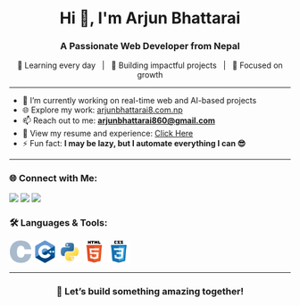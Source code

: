 <h1 align="center">Hi 👋, I'm Arjun Bhattarai</h1>
<h3 align="center">A Passionate Web Developer from Nepal</h3>

<p align="center">
  🌱 Learning every day &nbsp; | &nbsp; 🚀 Building impactful projects &nbsp; | &nbsp; 🎯 Focused on growth
</p>

---

- 🔭 I’m currently working on real-time web and AI-based projects  
- 🌐 Explore my work: [arjunbhattarai8.com.np](https://arjunbhattarai8.com.np)  
- 📫 Reach out to me: **arjunbhattarai860@gmail.com**  
- 📄 View my resume and experience: [Click Here](https://arjunbhattarai8.com.np)  
- ⚡ Fun fact: **I may be lazy, but I automate everything I can 😎**

---

<h3 align="left">🌐 Connect with Me:</h3>
<p align="left">
  <a href="mailto:arjunbhattarai860@gmail.com" target="_blank"><img src="https://img.shields.io/badge/Gmail-D14836?style=for-the-badge&logo=gmail&logoColor=white"/></a>
  <a href="https://linkedin.com/in/arjunbhattarai" target="_blank"><img src="https://img.shields.io/badge/LinkedIn-0077B5?style=for-the-badge&logo=linkedin&logoColor=white"/></a>
  <a href="https://arjunbhattarai8.com.np" target="_blank"><img src="https://img.shields.io/badge/Portfolio-000?style=for-the-badge&logo=vercel&logoColor=white"/></a>
</p>

<h3 align="left">🛠️ Languages & Tools:</h3>
<p align="left">
  <a href="https://www.cprogramming.com/" target="_blank"><img src="https://raw.githubusercontent.com/devicons/devicon/master/icons/c/c-original.svg" alt="C" width="40" height="40"/></a>
  <a href="https://www.w3schools.com/cpp/" target="_blank"><img src="https://raw.githubusercontent.com/devicons/devicon/master/icons/cplusplus/cplusplus-original.svg" alt="C++" width="40" height="40"/></a>
  <a href="https://www.python.org" target="_blank"><img src="https://raw.githubusercontent.com/devicons/devicon/master/icons/python/python-original.svg" alt="Python" width="40" height="40"/></a>
  <a href="https://developer.mozilla.org/en-US/docs/Web/HTML" target="_blank"><img src="https://raw.githubusercontent.com/devicons/devicon/master/icons/html5/html5-original-wordmark.svg" alt="HTML5" width="40" height="40"/></a>
  <a href="https://developer.mozilla.org/en-US/docs/Web/CSS" target="_blank"><img src="https://raw.githubusercontent.com/devicons/devicon/master/icons/css3/css3-original-wordmark.svg" alt="CSS3" width="40" height="40"/></a>
</p>

---

<h3 align="center">🚀 Let’s build something amazing together!</h3>
